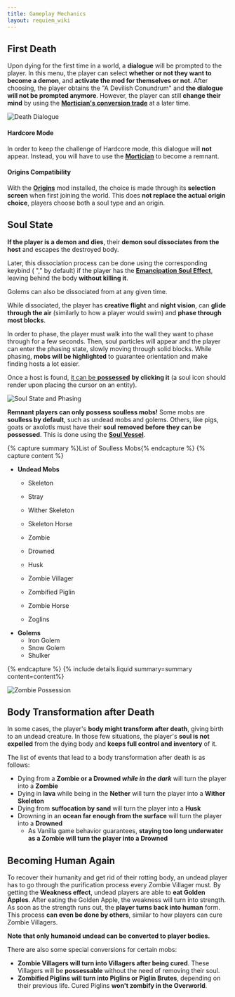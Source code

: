 ```yaml
---
title: Gameplay Mechanics
layout: requiem_wiki
---
```

## First Death

Upon dying for the first time in a world, a **dialogue** will be prompted to the player. In this menu, the
player can select **whether or not they want to become a demon**, and **activate the mod for themselves or not**.
After choosing, the player obtains the "A Devilish Conundrum" and **the dialogue will not be prompted anymore**.
However, the player can still **change their mind** by using the [**Mortician's conversion trade**](mortician#conversion-trade) at a later time.

![Death Dialogue](img/DeathDialogue.png)

#### Hardcore Mode

In order to keep the challenge of Hardcore mode, this dialogue will **not** appear. Instead, you will have to use the [**Mortician**](mortician) to become a remnant.

#### Origins Compatibility
With the [**Origins**](https://www.curseforge.com/minecraft/mc-mods/origins) mod installed, the choice is made through its **selection screen** when first joining the world. This does **not replace the actual origin choice**, players choose both a soul type and an origin.

## Soul State

**If the player is a demon and dies**, their **demon soul dissociates from the host** and escapes the destroyed body. 

Later, this dissociation process can be done using the corresponding keybind ( "," by default) if the player has the [**Emancipation Soul Effect**](effects#emancipation), leaving behind the body **without killing it**. 

Golems can also be dissociated from at any given time.



While dissociated, the player has **creative flight** and **night vision**, can **glide through the air** (similarly to how a player would swim) and **phase through most blocks**. 

In order to phase, the player must walk into the wall they want to phase through for a few seconds. Then, soul particles will appear and the player can enter the phasing state, slowly moving through solid blocks. While phasing, **mobs will be highlighted** to guarantee orientation and make finding hosts a lot easier. 

Once a host is found, [it can be **possessed**](possession) **by clicking it** (a soul icon should render upon placing the cursor on an entity).

![Soul State and Phasing](img/SoulState.png)

**Remnant players can only possess soulless mobs!** Some mobs are **soulless by default**, such as undead mobs and golems. Others, like pigs, goats or axolotls must have their **soul removed before they can be possessed**. This is done using the [**Soul Vessel**](soul-vessels#empty-soul-vessel).

{% capture summary %}List of Soulless Mobs{% endcapture %}
{% capture content %}

- **Undead Mobs**
  - Skeleton
  - Stray
  - Wither Skeleton
  - Skeleton Horse
  
  - Zombie
  - Drowned
  - Husk
  - Zombie Villager
  - Zombified Piglin
  - Zombie  Horse
  - Zoglins
- **Golems**
  - Iron Golem
  - Snow Golem
  - Shulker

{% endcapture %}
{% include details.liquid summary=summary content=content%}


![Zombie Possession](img/ZombiePossession.png)

## Body Transformation after Death

In some cases, the player's **body might transform after death**, giving birth to an undead creature. In those few situations,
the player's **soul is not expelled** from the dying body and **keeps full control and inventory** of it.

The list of events that lead to a body transformation after death is as follows:

- Dying from a **Zombie or a Drowned *while in the dark*** will turn the player into a **Zombie**
- Dying in **lava** while being in the **Nether** will turn the player into a **Wither Skeleton**
- Dying from **suffocation by sand** will turn the player into a **Husk**
- Drowning in an **ocean far enough from the surface** will turn the player into a **Drowned**
  - As Vanilla game behavior guarantees, **staying too long underwater as a Zombie will turn the player into a Drowned**

## Becoming Human Again

To recover their humanity and get rid of their rotting body, an undead player has to go through the purification
process every Zombie Villager must. By getting the **Weakness effect**, undead players are able to **eat Golden Apples**. After eating the Golden Apple, the weakness will turn into strength. As soon as the strength runs out, the **player turns back into human** form. This process **can even be done by others**, similar to how players can cure Zombie Villagers.

**Note that only humanoid undead can be converted to player bodies.**

There are also some special conversions for certain mobs:

- **Zombie Villagers will turn into Villagers after being cured**. These Villagers will be **possessable** without the need of removing their soul.
- **Zombified Piglins will turn into Piglins or Piglin Brutes**, depending on their previous life. Cured Piglins **won't zombify in the Overworld**.
